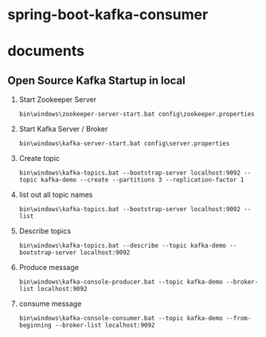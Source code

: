 # spring-boot-kafka-consumer

# documents

## Open Source Kafka Startup in local ##

1. Start Zookeeper Server

    ```bin\windows\zookeeper-server-start.bat config\zookeeper.properties```

2. Start Kafka Server / Broker

    ```bin\windows\kafka-server-start.bat config\server.properties```

3. Create topic

    ```bin\windows\kafka-topics.bat --bootstrap-server localhost:9092 --topic kafka-demo --create --partitions 3 --replication-factor 1```

4. list out all topic names

    ```bin\windows\kafka-topics.bat --bootstrap-server localhost:9092 --list ```

5. Describe topics
  
    ```bin\windows\kafka-topics.bat --describe --topic kafka-demo --bootstrap-server localhost:9092 ```

6. Produce message

    ```bin\windows\kafka-console-producer.bat --topic kafka-demo --broker-list localhost:9092 ```


7. consume message

    ```bin\windows\kafka-console-consumer.bat --topic kafka-demo --from-beginning --broker-list localhost:9092  ```
